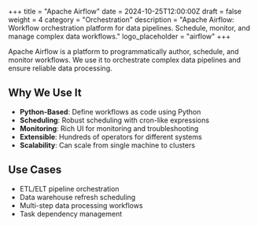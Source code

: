 +++
title = "Apache Airflow"
date = 2024-10-25T12:00:00Z
draft = false
weight = 4
category = "Orchestration"
description = "Apache Airflow: Workflow orchestration platform for data pipelines. Schedule, monitor, and manage complex data workflows."
logo_placeholder = "airflow"
+++

Apache Airflow is a platform to programmatically author, schedule, and monitor workflows. We use it to orchestrate complex data pipelines and ensure reliable data processing.

## Why We Use It

- **Python-Based**: Define workflows as code using Python
- **Scheduling**: Robust scheduling with cron-like expressions
- **Monitoring**: Rich UI for monitoring and troubleshooting
- **Extensible**: Hundreds of operators for different systems
- **Scalability**: Can scale from single machine to clusters

## Use Cases

- ETL/ELT pipeline orchestration
- Data warehouse refresh scheduling
- Multi-step data processing workflows
- Task dependency management
